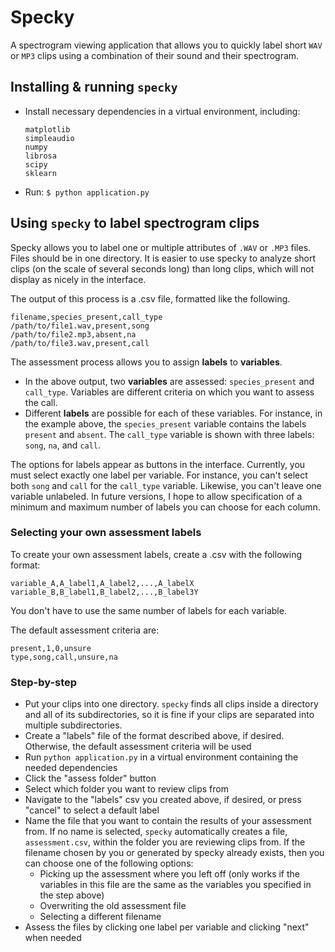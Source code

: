 # Specky

A spectrogram viewing application that allows you to quickly label short `WAV` or `MP3` clips using a combination of their sound and their spectrogram.

## Installing & running `specky`
* Install necessary dependencies in a virtual environment, including:
  ```tkinter
  matplotlib
  simpleaudio
  numpy
  librosa
  scipy
  sklearn
  ```
* Run: ```$ python application.py```

## Using `specky` to label spectrogram clips
Specky allows you to label one or multiple attributes of `.WAV` or `.MP3` files. Files should be in one directory. It is easier to use specky to analyze short clips (on the scale of several seconds long) than long clips, which will not display as nicely in the interface.

The output of this process is a .csv file, formatted like the following.
```
filename,species_present,call_type
/path/to/file1.wav,present,song
/path/to/file2.mp3,absent,na
/path/to/file3.wav,present,call
```

The assessment process allows you to assign **labels** to **variables**. 
* In the above output, two **variables** are assessed: `species_present` and `call_type`. Variables are different criteria on which you want to assess the call.
* Different **labels** are possible for each of these variables. For instance, in the example above, the `species_present` variable contains the labels `present` and `absent`. The `call_type` variable is shown with three labels: `song`, `na`, and `call`. 

The options for labels appear as buttons in the interface. Currently, you must select exactly one label per variable. For instance, you can't select both `song` and `call` for the `call_type` variable. Likewise, you can't leave one variable unlabeled. In future versions, I hope to allow specification of a minimum and maximum number of labels you can choose for each column.

### Selecting your own assessment labels
To create your own assessment labels, create a .csv with the following format:
```
variable_A,A_label1,A_label2,...,A_labelX
variable_B,B_label1,B_label2,...,B_label3Y
```
 
You don't have to use the same number of labels for each variable.

The default assessment criteria are:
```
present,1,0,unsure
type,song,call,unsure,na
```


### Step-by-step
* Put your clips into one directory. `specky` finds all clips inside a directory and all of its subdirectories, so it is fine if your clips are separated into multiple subdirectories.
* Create a "labels" file of the format described above, if desired. Otherwise, the default assessment criteria will be used
* Run `python application.py` in a virtual environment containing the needed dependencies
* Click the "assess folder" button
* Select which folder you want to review clips from
* Navigate to the "labels" csv you created above, if desired, or press "cancel" to select a default label
* Name the file that you want to contain the results of your assessment from. If no name is selected, `specky` automatically creates a file, `assessment.csv`, within the folder you are reviewing clips from. If the filename chosen by you or generated by specky already exists, then you can choose one of the following options:
    - Picking up the assessment where you left off (only works if the variables in this file are the same as the variables you specified in the step above)
    - Overwriting the old assessment file
    - Selecting a different filename
* Assess the files by clicking one label per variable and clicking "next" when needed
